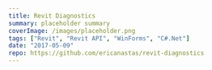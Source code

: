 ```yaml
---
title: Revit Diagnostics
summary: placeholder summary
coverImage: /images/placeholder.png
tags: ["Revit", "Revit API", "WinForms", "C#.Net"]
date: "2017-05-09"
repo: https://github.com/ericanastas/revit-diagnostics
---
```

